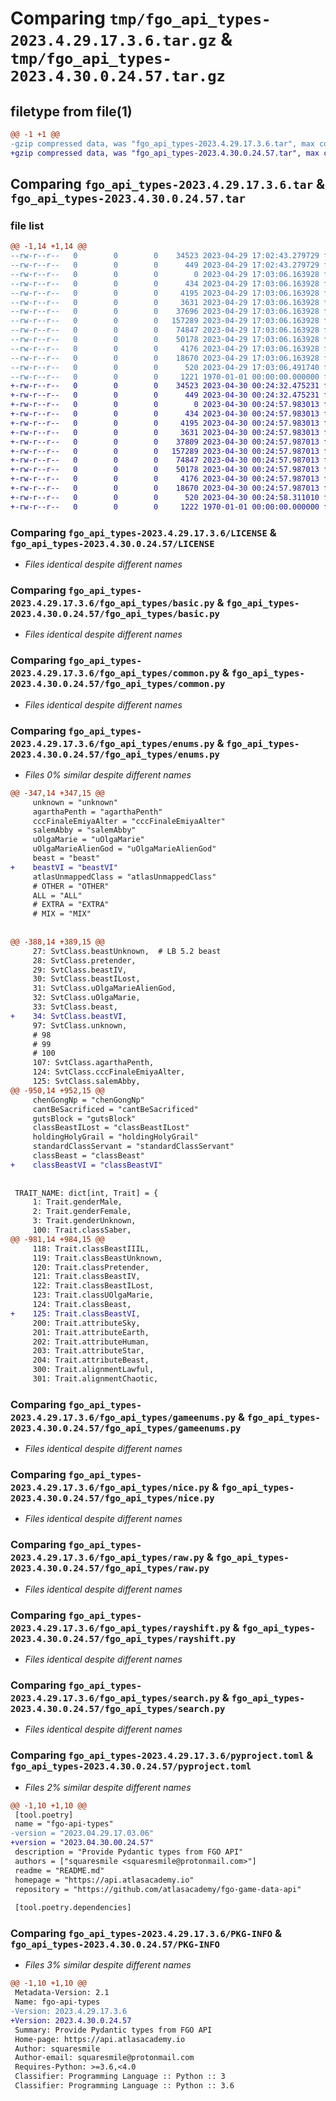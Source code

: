 # Comparing `tmp/fgo_api_types-2023.4.29.17.3.6.tar.gz` & `tmp/fgo_api_types-2023.4.30.0.24.57.tar.gz`

## filetype from file(1)

```diff
@@ -1 +1 @@
-gzip compressed data, was "fgo_api_types-2023.4.29.17.3.6.tar", max compression
+gzip compressed data, was "fgo_api_types-2023.4.30.0.24.57.tar", max compression
```

## Comparing `fgo_api_types-2023.4.29.17.3.6.tar` & `fgo_api_types-2023.4.30.0.24.57.tar`

### file list

```diff
@@ -1,14 +1,14 @@
--rw-r--r--   0        0        0    34523 2023-04-29 17:02:43.279729 fgo_api_types-2023.4.29.17.3.6/LICENSE
--rw-r--r--   0        0        0      449 2023-04-29 17:02:43.279729 fgo_api_types-2023.4.29.17.3.6/README.md
--rw-r--r--   0        0        0        0 2023-04-29 17:03:06.163928 fgo_api_types-2023.4.29.17.3.6/fgo_api_types/__init__.py
--rw-r--r--   0        0        0      434 2023-04-29 17:03:06.163928 fgo_api_types-2023.4.29.17.3.6/fgo_api_types/base.py
--rw-r--r--   0        0        0     4195 2023-04-29 17:03:06.163928 fgo_api_types-2023.4.29.17.3.6/fgo_api_types/basic.py
--rw-r--r--   0        0        0     3631 2023-04-29 17:03:06.163928 fgo_api_types-2023.4.29.17.3.6/fgo_api_types/common.py
--rw-r--r--   0        0        0    37696 2023-04-29 17:03:06.163928 fgo_api_types-2023.4.29.17.3.6/fgo_api_types/enums.py
--rw-r--r--   0        0        0   157289 2023-04-29 17:03:06.163928 fgo_api_types-2023.4.29.17.3.6/fgo_api_types/gameenums.py
--rw-r--r--   0        0        0    74847 2023-04-29 17:03:06.163928 fgo_api_types-2023.4.29.17.3.6/fgo_api_types/nice.py
--rw-r--r--   0        0        0    50178 2023-04-29 17:03:06.163928 fgo_api_types-2023.4.29.17.3.6/fgo_api_types/raw.py
--rw-r--r--   0        0        0     4176 2023-04-29 17:03:06.163928 fgo_api_types-2023.4.29.17.3.6/fgo_api_types/rayshift.py
--rw-r--r--   0        0        0    18670 2023-04-29 17:03:06.163928 fgo_api_types-2023.4.29.17.3.6/fgo_api_types/search.py
--rw-r--r--   0        0        0      520 2023-04-29 17:03:06.491740 fgo_api_types-2023.4.29.17.3.6/pyproject.toml
--rw-r--r--   0        0        0     1221 1970-01-01 00:00:00.000000 fgo_api_types-2023.4.29.17.3.6/PKG-INFO
+-rw-r--r--   0        0        0    34523 2023-04-30 00:24:32.475231 fgo_api_types-2023.4.30.0.24.57/LICENSE
+-rw-r--r--   0        0        0      449 2023-04-30 00:24:32.475231 fgo_api_types-2023.4.30.0.24.57/README.md
+-rw-r--r--   0        0        0        0 2023-04-30 00:24:57.983013 fgo_api_types-2023.4.30.0.24.57/fgo_api_types/__init__.py
+-rw-r--r--   0        0        0      434 2023-04-30 00:24:57.983013 fgo_api_types-2023.4.30.0.24.57/fgo_api_types/base.py
+-rw-r--r--   0        0        0     4195 2023-04-30 00:24:57.983013 fgo_api_types-2023.4.30.0.24.57/fgo_api_types/basic.py
+-rw-r--r--   0        0        0     3631 2023-04-30 00:24:57.983013 fgo_api_types-2023.4.30.0.24.57/fgo_api_types/common.py
+-rw-r--r--   0        0        0    37809 2023-04-30 00:24:57.987013 fgo_api_types-2023.4.30.0.24.57/fgo_api_types/enums.py
+-rw-r--r--   0        0        0   157289 2023-04-30 00:24:57.987013 fgo_api_types-2023.4.30.0.24.57/fgo_api_types/gameenums.py
+-rw-r--r--   0        0        0    74847 2023-04-30 00:24:57.987013 fgo_api_types-2023.4.30.0.24.57/fgo_api_types/nice.py
+-rw-r--r--   0        0        0    50178 2023-04-30 00:24:57.987013 fgo_api_types-2023.4.30.0.24.57/fgo_api_types/raw.py
+-rw-r--r--   0        0        0     4176 2023-04-30 00:24:57.987013 fgo_api_types-2023.4.30.0.24.57/fgo_api_types/rayshift.py
+-rw-r--r--   0        0        0    18670 2023-04-30 00:24:57.987013 fgo_api_types-2023.4.30.0.24.57/fgo_api_types/search.py
+-rw-r--r--   0        0        0      520 2023-04-30 00:24:58.311010 fgo_api_types-2023.4.30.0.24.57/pyproject.toml
+-rw-r--r--   0        0        0     1222 1970-01-01 00:00:00.000000 fgo_api_types-2023.4.30.0.24.57/PKG-INFO
```

### Comparing `fgo_api_types-2023.4.29.17.3.6/LICENSE` & `fgo_api_types-2023.4.30.0.24.57/LICENSE`

 * *Files identical despite different names*

### Comparing `fgo_api_types-2023.4.29.17.3.6/fgo_api_types/basic.py` & `fgo_api_types-2023.4.30.0.24.57/fgo_api_types/basic.py`

 * *Files identical despite different names*

### Comparing `fgo_api_types-2023.4.29.17.3.6/fgo_api_types/common.py` & `fgo_api_types-2023.4.30.0.24.57/fgo_api_types/common.py`

 * *Files identical despite different names*

### Comparing `fgo_api_types-2023.4.29.17.3.6/fgo_api_types/enums.py` & `fgo_api_types-2023.4.30.0.24.57/fgo_api_types/enums.py`

 * *Files 0% similar despite different names*

```diff
@@ -347,14 +347,15 @@
     unknown = "unknown"
     agarthaPenth = "agarthaPenth"
     cccFinaleEmiyaAlter = "cccFinaleEmiyaAlter"
     salemAbby = "salemAbby"
     uOlgaMarie = "uOlgaMarie"
     uOlgaMarieAlienGod = "uOlgaMarieAlienGod"
     beast = "beast"
+    beastVI = "beastVI"
     atlasUnmappedClass = "atlasUnmappedClass"
     # OTHER = "OTHER"
     ALL = "ALL"
     # EXTRA = "EXTRA"
     # MIX = "MIX"
 
 
@@ -388,14 +389,15 @@
     27: SvtClass.beastUnknown,  # LB 5.2 beast
     28: SvtClass.pretender,
     29: SvtClass.beastIV,
     30: SvtClass.beastILost,
     31: SvtClass.uOlgaMarieAlienGod,
     32: SvtClass.uOlgaMarie,
     33: SvtClass.beast,
+    34: SvtClass.beastVI,
     97: SvtClass.unknown,
     # 98
     # 99
     # 100
     107: SvtClass.agarthaPenth,
     124: SvtClass.cccFinaleEmiyaAlter,
     125: SvtClass.salemAbby,
@@ -950,14 +952,15 @@
     chenGongNp = "chenGongNp"
     cantBeSacrificed = "cantBeSacrificed"
     gutsBlock = "gutsBlock"
     classBeastILost = "classBeastILost"
     holdingHolyGrail = "holdingHolyGrail"
     standardClassServant = "standardClassServant"
     classBeast = "classBeast"
+    classBeastVI = "classBeastVI"
 
 
 TRAIT_NAME: dict[int, Trait] = {
     1: Trait.genderMale,
     2: Trait.genderFemale,
     3: Trait.genderUnknown,
     100: Trait.classSaber,
@@ -981,14 +984,15 @@
     118: Trait.classBeastIIIL,
     119: Trait.classBeastUnknown,
     120: Trait.classPretender,
     121: Trait.classBeastIV,
     122: Trait.classBeastILost,
     123: Trait.classUOlgaMarie,
     124: Trait.classBeast,
+    125: Trait.classBeastVI,
     200: Trait.attributeSky,
     201: Trait.attributeEarth,
     202: Trait.attributeHuman,
     203: Trait.attributeStar,
     204: Trait.attributeBeast,
     300: Trait.alignmentLawful,
     301: Trait.alignmentChaotic,
```

### Comparing `fgo_api_types-2023.4.29.17.3.6/fgo_api_types/gameenums.py` & `fgo_api_types-2023.4.30.0.24.57/fgo_api_types/gameenums.py`

 * *Files identical despite different names*

### Comparing `fgo_api_types-2023.4.29.17.3.6/fgo_api_types/nice.py` & `fgo_api_types-2023.4.30.0.24.57/fgo_api_types/nice.py`

 * *Files identical despite different names*

### Comparing `fgo_api_types-2023.4.29.17.3.6/fgo_api_types/raw.py` & `fgo_api_types-2023.4.30.0.24.57/fgo_api_types/raw.py`

 * *Files identical despite different names*

### Comparing `fgo_api_types-2023.4.29.17.3.6/fgo_api_types/rayshift.py` & `fgo_api_types-2023.4.30.0.24.57/fgo_api_types/rayshift.py`

 * *Files identical despite different names*

### Comparing `fgo_api_types-2023.4.29.17.3.6/fgo_api_types/search.py` & `fgo_api_types-2023.4.30.0.24.57/fgo_api_types/search.py`

 * *Files identical despite different names*

### Comparing `fgo_api_types-2023.4.29.17.3.6/pyproject.toml` & `fgo_api_types-2023.4.30.0.24.57/pyproject.toml`

 * *Files 2% similar despite different names*

```diff
@@ -1,10 +1,10 @@
 [tool.poetry]
 name = "fgo-api-types"
-version = "2023.04.29.17.03.06"
+version = "2023.04.30.00.24.57"
 description = "Provide Pydantic types from FGO API"
 authors = ["squaresmile <squaresmile@protonmail.com>"]
 readme = "README.md"
 homepage = "https://api.atlasacademy.io"
 repository = "https://github.com/atlasacademy/fgo-game-data-api"
 
 [tool.poetry.dependencies]
```

### Comparing `fgo_api_types-2023.4.29.17.3.6/PKG-INFO` & `fgo_api_types-2023.4.30.0.24.57/PKG-INFO`

 * *Files 3% similar despite different names*

```diff
@@ -1,10 +1,10 @@
 Metadata-Version: 2.1
 Name: fgo-api-types
-Version: 2023.4.29.17.3.6
+Version: 2023.4.30.0.24.57
 Summary: Provide Pydantic types from FGO API
 Home-page: https://api.atlasacademy.io
 Author: squaresmile
 Author-email: squaresmile@protonmail.com
 Requires-Python: >=3.6,<4.0
 Classifier: Programming Language :: Python :: 3
 Classifier: Programming Language :: Python :: 3.6
```

